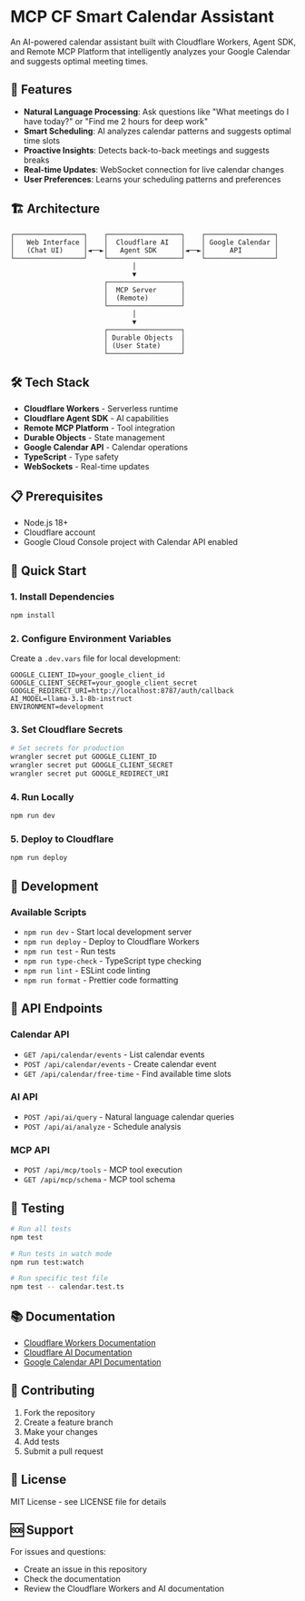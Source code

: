 # MCP CF Smart Calendar Assistant

An AI-powered calendar assistant built with Cloudflare Workers, Agent SDK, and Remote MCP Platform that intelligently analyzes your Google Calendar and suggests optimal meeting times.

## 🚀 Features

- **Natural Language Processing**: Ask questions like "What meetings do I have today?" or "Find me 2 hours for deep work"
- **Smart Scheduling**: AI analyzes calendar patterns and suggests optimal time slots
- **Proactive Insights**: Detects back-to-back meetings and suggests breaks
- **Real-time Updates**: WebSocket connection for live calendar changes
- **User Preferences**: Learns your scheduling patterns and preferences

## 🏗️ Architecture

```
┌─────────────────┐    ┌──────────────────┐    ┌─────────────────┐
│   Web Interface │    │  Cloudflare AI   │    │ Google Calendar │
│   (Chat UI)     │◄──►│   Agent SDK      │◄──►│      API        │
└─────────────────┘    └──────────────────┘    └─────────────────┘
                              │
                              ▼
                       ┌──────────────────┐
                       │  MCP Server      │
                       │  (Remote)        │
                       └──────────────────┘
                              │
                              ▼
                       ┌──────────────────┐
                       │ Durable Objects  │
                       │ (User State)     │
                       └──────────────────┘
```

## 🛠️ Tech Stack

- **Cloudflare Workers** - Serverless runtime
- **Cloudflare Agent SDK** - AI capabilities
- **Remote MCP Platform** - Tool integration
- **Durable Objects** - State management
- **Google Calendar API** - Calendar operations
- **TypeScript** - Type safety
- **WebSockets** - Real-time updates

## 📋 Prerequisites

- Node.js 18+ 
- Cloudflare account
- Google Cloud Console project with Calendar API enabled

## 🚀 Quick Start

### 1. Install Dependencies

```bash
npm install
```

### 2. Configure Environment Variables

Create a `.dev.vars` file for local development:

```env
GOOGLE_CLIENT_ID=your_google_client_id
GOOGLE_CLIENT_SECRET=your_google_client_secret
GOOGLE_REDIRECT_URI=http://localhost:8787/auth/callback
AI_MODEL=llama-3.1-8b-instruct
ENVIRONMENT=development
```

### 3. Set Cloudflare Secrets

```bash
# Set secrets for production
wrangler secret put GOOGLE_CLIENT_ID
wrangler secret put GOOGLE_CLIENT_SECRET
wrangler secret put GOOGLE_REDIRECT_URI
```

### 4. Run Locally

```bash
npm run dev
```

### 5. Deploy to Cloudflare

```bash
npm run deploy
```

## 🔧 Development

### Available Scripts

- `npm run dev` - Start local development server
- `npm run deploy` - Deploy to Cloudflare Workers
- `npm run test` - Run tests
- `npm run type-check` - TypeScript type checking
- `npm run lint` - ESLint code linting
- `npm run format` - Prettier code formatting

## 🔌 API Endpoints

### Calendar API
- `GET /api/calendar/events` - List calendar events
- `POST /api/calendar/events` - Create calendar event
- `GET /api/calendar/free-time` - Find available time slots

### AI API
- `POST /api/ai/query` - Natural language calendar queries
- `POST /api/ai/analyze` - Schedule analysis

### MCP API
- `POST /api/mcp/tools` - MCP tool execution
- `GET /api/mcp/schema` - MCP tool schema

## 🧪 Testing

```bash
# Run all tests
npm test

# Run tests in watch mode
npm run test:watch

# Run specific test file
npm test -- calendar.test.ts
```

## 📚 Documentation

- [Cloudflare Workers Documentation](https://developers.cloudflare.com/workers/)
- [Cloudflare AI Documentation](https://developers.cloudflare.com/ai/)
- [Google Calendar API Documentation](https://developers.google.com/calendar)

## 🤝 Contributing

1. Fork the repository
2. Create a feature branch
3. Make your changes
4. Add tests
5. Submit a pull request

## 📄 License

MIT License - see LICENSE file for details

## 🆘 Support

For issues and questions:
- Create an issue in this repository
- Check the documentation
- Review the Cloudflare Workers and AI documentation 